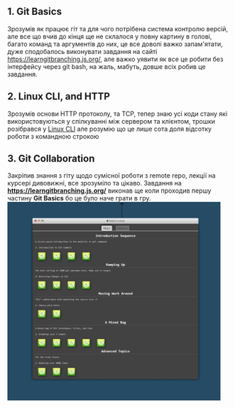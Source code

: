 ## 1. Git Basics
Зрозумів як працює гіт та для чого потрібена система контролю версій, але все що вчив до кінця ще не склалося у повну картину в голові, багато команд та аргументів до них, це все доволі важко запам'ятати, дуже сподобалось виконувати завдання на сайті https://learngitbranching.js.org/, але важко уявити як все це робити без інтерфейсу через git bash, на жаль, мабуть, довше всіх робив це завдання.
## 2. Linux CLI, and HTTP 
Зрозумів основи HTTP протоколу, та TCP, тепер знаю усі коди стану які використовуються у спілкуванні між сервером та клієнтом, трошки розібрався у [Linux CLI](https://github.com/GramenCeleritas/kottans-frontend/blob/main/task_linux_cli/Linux%20Survival%20Quiz.md) але розумію що це лише сота доля відсотку роботи з командною строкою
 ## 3. Git Collaboration
Закріпив знання з гіту щодо сумісної роботи з remote repo, лекції на курсері дивовижні, все зрозуміло та цікаво. Завдання на **https://learngitbranching.js.org/** виконав ще коли проходив першу частину **Git Basics** бо це було наче грати в гру. 
<img src= "https://github.com/GramenCeleritas/images/blob/main/Screenshot%202022-10-03%20205654.jpg" width="480">
